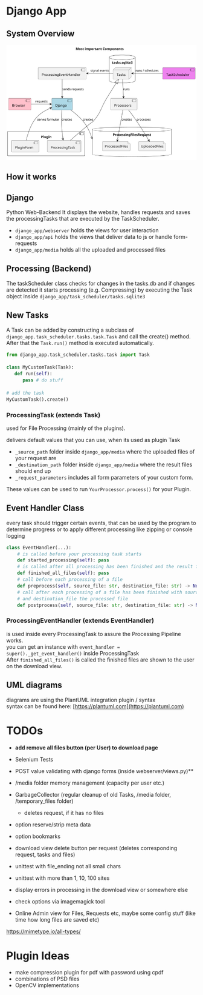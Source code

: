 # Django App


## System Overview
![Diagram of all Components and Relations](diagrams/images/components.png)

## How it works


## Django
Python Web-Backend
It displays the website, handles requests and saves the processingTasks that are executed by the TaskScheduler.

* `django_app/webserver` holds the views for user interaction
* `django_app/api` holds the views that deliver data to js or handle form-requests
* `django_app/media` holds all the uploaded and processed files

## Processing (Backend)

The taskScheduler class checks for changes in the tasks.db and if changes are detected
it starts processing (e.g. Compressing) by executing the Task object inside `django_app/task_scheduler/tasks.sqlite3`

## New Tasks

A Task can be added by constructing a subclass of `django_app.task_scheduler.tasks.task.Task` and call the create() method.
After that the `Task.run()` method is executed automatically.

```python
from django_app.task_scheduler.tasks.task import Task

class MyCustomTask(Task):
   def run(self):
      pass # do stuff

# add the task
MyCustomTask().create()
```

### ProcessingTask (extends Task)

used for File Processing (mainly of the plugins).

delivers default values that you can use, when its used as plugin Task
* `_source_path` folder inside `django_app/media` where the uploaded files of your request are
* `_destination_path` folder inside `django_app/media` where the result files should end up
* `_request_parameters` includes all form parameters of your custom form.

These values can be used to run `YourProcessor.process()` for your Plugin.  


## Event Handler Class

every task should trigger certain events, that can be used by the program to determine progress or to apply different processing like zipping or console logging

```python
class EventHandler(...):
    # is called before your processing task starts
    def started_processing(self): pass
    # is called after all processing has been finished and the result files exist in the destination directory
    def finished_all_files(self): pass
    # call before each processing of a file
    def preprocess(self, source_file: str, destination_file: str) -> None: pass
    # call after each processing of a file has been finished with source_file as the unchanged starting file
    # and destination_file the processed file
    def postprocess(self, source_file: str, destination_file: str) -> None: pass
```

### ProcessingEventHandler (extends EventHandler)
is used inside every ProcessingTask to assure the Processing Pipeline works.  
you can get an instance with `event_handler = super()._get_event_handler()` inside ProcessingTask  
After `finished_all_files()` is called the finished files are shown to the user on the download view.

## UML diagrams
diagrams are using the PlantUML integration plugin / syntax  
syntax can be found here: [https://plantuml.com](https://plantuml.com)

# TODOs

* **add remove all files button (per User) to download page**
* Selenium Tests
* POST value validating with django forms (inside webserver/views.py)**
* /media folder memory management (capacity per user etc.)
* GarbageCollector (regular cleanup of old Tasks, /media folder, /temporary_files folder)
  * deletes request, if it has no files
* option reserve/strip meta data
* option bookmarks
* download view delete button per request (deletes corresponding request, tasks and files)
* unittest with file_ending not all small chars
* unittest with more than 1, 10, 100 sites
* display errors in processing in the download view or somewhere else

* check options via imagemagick tool
* Online Admin view for Files, Requests etc, maybe some config stuff (like time how long files are saved etc)

https://mimetype.io/all-types/

# Plugin Ideas
* make compression plugin for pdf with password using cpdf
* combinations of PSD files
* OpenCV implementations
